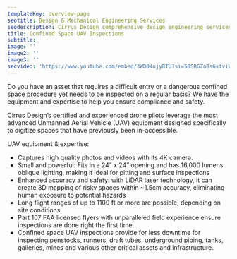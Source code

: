 ```yaml
---
templateKey: overview-page
seotitle: Design & Mechanical Engineering Services
seodescription: Cirrus Design comprehensive design engineering services including mechanical, electrical, drafting and structural services for Washington and Idaho
title: Confined Space UAV Inspections
subtitle:
image: ''
image2: ''
image3: ''
secvideo: 'https://www.youtube.com/embed/3WDD4ojyRTU?si=58SRGZoRsGxtviW7'
---
```


Do you have an asset that requires a difficult entry or a dangerous confined space procedure yet needs to be inspected on a regular basis? We have the equipment and expertise to help you ensure compliance and safety.

Cirrus Design’s certified and experienced drone pilots leverage the most advanced Unmanned Aerial Vehicle (UAV) equipment designed specifically to digitize spaces that have previously been in-accessible.

UAV equipment & expertise:
- Captures high quality photos and videos with its 4K camera.
- Small and powerful: Fits in a 24” x 24” opening and has 16,000 lumens oblique lighting, making it ideal for pitting and surface inspections
- Enhanced accuracy and safety: with LiDAR laser technology, it can create 3D mapping of risky spaces within  ~1.5cm accuracy, eliminating human exposure to potential hazards
- Long flight ranges of up to 1100 ft or more are possible, depending on site conditions
- Part 107 FAA licensed flyers with unparalleled field experience ensure inspections are done right the first time.
- Confined space UAV inspections provide for less downtime for inspecting penstocks, runners, draft tubes, underground piping, tanks, galleries, mines and various other critical assets and infrastructure.
